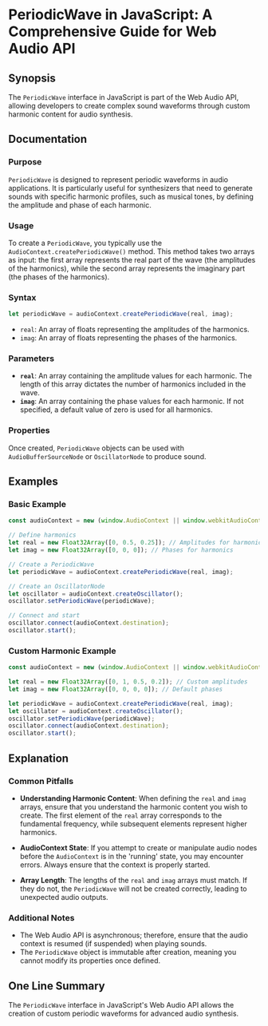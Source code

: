 <!--
Meta Description: # PeriodicWave in JavaScript: A Comprehensive Guide for Web Audio API ## Synopsis The `PeriodicWave` interface in JavaScript is part of the Web Audio ...
Meta Keywords: periodicwave, audiocontext, real, audio, harmonics
-->

# PeriodicWave in JavaScript: A Comprehensive Guide for Web Audio API

## Synopsis
The `PeriodicWave` interface in JavaScript is part of the Web Audio API, allowing developers to create complex sound waveforms through custom harmonic content for audio synthesis.

## Documentation
### Purpose
`PeriodicWave` is designed to represent periodic waveforms in audio applications. It is particularly useful for synthesizers that need to generate sounds with specific harmonic profiles, such as musical tones, by defining the amplitude and phase of each harmonic.

### Usage
To create a `PeriodicWave`, you typically use the `AudioContext.createPeriodicWave()` method. This method takes two arrays as input: the first array represents the real part of the wave (the amplitudes of the harmonics), while the second array represents the imaginary part (the phases of the harmonics).

### Syntax
```javascript
let periodicWave = audioContext.createPeriodicWave(real, imag);
```
- `real`: An array of floats representing the amplitudes of the harmonics.
- `imag`: An array of floats representing the phases of the harmonics.

### Parameters
- **`real`**: An array containing the amplitude values for each harmonic. The length of this array dictates the number of harmonics included in the wave.
- **`imag`**: An array containing the phase values for each harmonic. If not specified, a default value of zero is used for all harmonics.

### Properties
Once created, `PeriodicWave` objects can be used with `AudioBufferSourceNode` or `OscillatorNode` to produce sound.

## Examples
### Basic Example
```javascript
const audioContext = new (window.AudioContext || window.webkitAudioContext)();

// Define harmonics
let real = new Float32Array([0, 0.5, 0.25]); // Amplitudes for harmonics
let imag = new Float32Array([0, 0, 0]); // Phases for harmonics

// Create a PeriodicWave
let periodicWave = audioContext.createPeriodicWave(real, imag);

// Create an OscillatorNode
let oscillator = audioContext.createOscillator();
oscillator.setPeriodicWave(periodicWave);

// Connect and start
oscillator.connect(audioContext.destination);
oscillator.start();
```

### Custom Harmonic Example
```javascript
const audioContext = new (window.AudioContext || window.webkitAudioContext)();

let real = new Float32Array([0, 1, 0.5, 0.2]); // Custom amplitudes
let imag = new Float32Array([0, 0, 0, 0]); // Default phases

let periodicWave = audioContext.createPeriodicWave(real, imag);
let oscillator = audioContext.createOscillator();
oscillator.setPeriodicWave(periodicWave);
oscillator.connect(audioContext.destination);
oscillator.start();
```

## Explanation
### Common Pitfalls
- **Understanding Harmonic Content**: When defining the `real` and `imag` arrays, ensure that you understand the harmonic content you wish to create. The first element of the `real` array corresponds to the fundamental frequency, while subsequent elements represent higher harmonics.
  
- **AudioContext State**: If you attempt to create or manipulate audio nodes before the `AudioContext` is in the 'running' state, you may encounter errors. Always ensure that the context is properly started.

- **Array Length**: The lengths of the `real` and `imag` arrays must match. If they do not, the `PeriodicWave` will not be created correctly, leading to unexpected audio outputs.

### Additional Notes
- The Web Audio API is asynchronous; therefore, ensure that the audio context is resumed (if suspended) when playing sounds.
- The `PeriodicWave` object is immutable after creation, meaning you cannot modify its properties once defined.

## One Line Summary
The `PeriodicWave` interface in JavaScript's Web Audio API allows the creation of custom periodic waveforms for advanced audio synthesis.